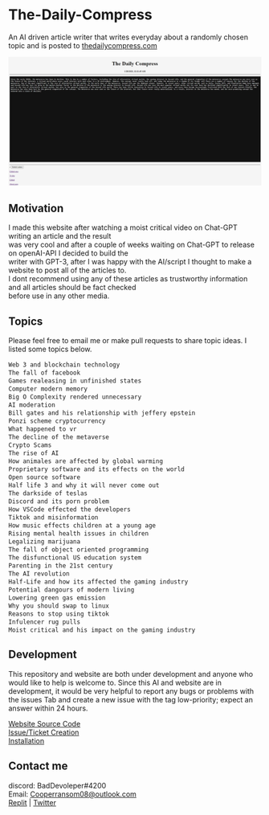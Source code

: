 # The-Daily-Compress
An AI driven article writer that writes everyday about a randomly chosen topic and is posted to [thedailycompress.com](https://itzcozi.github.io/The-Daily-Compress/)

![Website article](.github/TDC.Home.Page.jpg "Website article")

## Motivation
I made this website after watching a moist critical video on Chat-GPT writing an article and the result  
was very cool and after a couple of weeks waiting on Chat-GPT to release on openAI-API I decided to build the  
writer with GPT-3, after I was happy with the AI/script I thought to make a website to post all of the articles to.  
I dont recommend using any of these articles as trustworthy information and all articles should be fact checked  
before use in any other media.

## Topics
Please feel free to email me or make pull requests to share topic ideas. I listed some topics below.

```
Web 3 and blockchain technology
The fall of facebook
Games realeasing in unfinished states
Computer modern memory
Big O Complexity rendered unnecessary
AI moderation
Bill gates and his relationship with jeffery epstein
Ponzi scheme cryptocurrency
What happened to vr
The decline of the metaverse
Crypto Scams
The rise of AI
How animales are affected by global warming
Proprietary software and its effects on the world
Open source software
Half life 3 and why it will never come out
The darkside of teslas
Discord and its porn problem
How VSCode effected the developers
Tiktok and misinformation
How music effects children at a young age
Rising mental health issues in children
Legalizing marijuana
The fall of object oriented programming
The disfunctional US education system
Parenting in the 21st century
The AI revolution
Half-Life and how its affected the gaming industry
Potential dangours of modern living
Lowering green gas emission
Why you should swap to linux
Reasons to stop using tiktok
Infulencer rug pulls
Moist critical and his impact on the gaming industry
```

## Development
This repository and website are both under development and anyone who would like to help is welcome to.
Since this AI and website are in development, it would be very helpful to report any bugs or problems with the issues
Tab and create a new issue with the tag low-priority; expect an answer within 24 hours.

[Website Source Code](https://github.com/itzCozi/The-Daily-Compress/tree/website)  
[Issue/Ticket Creation](https://github.com/itzCozi/The-Daily-Compress/blob/main/.github/HOW-TO:Create_Ticket.md)  
[Installation](https://github.com/itzCozi/The-Daily-Compress/blob/main/.github/HOW-TO:Install-Project.md)

## Contact me
discord: BadDevoleper#4200                                                                                                                                             
Email: Cooperransom08@outlook.com                                                                                                                                      
[Replit](https://replit.com/@cozi08) | 
[Twitter](https://twitter.com/ransom_cooper)
